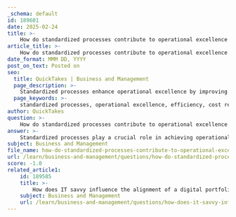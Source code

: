 ```yaml
---
_schema: default
id: 189601
date: 2025-02-24
title: >-
    How do standardized processes contribute to operational excellence in terms of efficiency and cost reduction?
article_title: >-
    How do standardized processes contribute to operational excellence in terms of efficiency and cost reduction?
date_format: MMM DD, YYYY
post_on_text: Posted on
seo:
  title: QuickTakes | Business and Management
  page_description: >-
    Standardized processes enhance operational excellence by improving efficiency through consistency, streamlined workflows, and effective training, while also contributing to cost reduction via lowered operational costs, economies of scale, and regulatory compliance.
  page_keywords: >-
    standardized processes, operational excellence, efficiency, cost reduction, consistency, streamlined workflows, training, onboarding, operational costs, economies of scale, regulatory compliance, continuous improvement, quality, customer satisfaction, business performance
author: QuickTakes
question: >-
    How do standardized processes contribute to operational excellence in terms of efficiency and cost reduction?
answer: >-
    Standardized processes play a crucial role in achieving operational excellence, particularly in terms of efficiency and cost reduction. Here’s how they contribute to these aspects:\n\n### 1. **Efficiency Improvement**\nStandardized processes create uniformity across an organization, which enhances operational efficiency in several ways:\n\n- **Consistency**: By implementing standardized procedures, organizations can ensure that tasks are performed in a consistent manner. This reduces variability in outputs, leading to higher quality and fewer errors. For example, Amazon's order processing system exemplifies how standardization can streamline operations and enhance customer experience.\n\n- **Streamlined Workflows**: Standardized processes help in identifying the most efficient way to perform tasks. This can lead to the elimination of unnecessary steps, reducing the time taken to complete processes. For instance, in manufacturing, standardized workflows can minimize delays and improve throughput.\n\n- **Training and Onboarding**: With standardized processes, training new employees becomes more straightforward. They can quickly learn the established procedures, which reduces the time and resources spent on training and allows for faster integration into the workforce.\n\n### 2. **Cost Reduction**\nStandardization contributes to cost reduction through various mechanisms:\n\n- **Reduced Operational Costs**: By streamlining processes and minimizing errors, organizations can lower their operational costs. For example, automation of standardized tasks can significantly reduce labor costs and increase productivity.\n\n- **Economies of Scale**: Standardized processes allow organizations to produce goods or deliver services at a larger scale without a proportional increase in costs. This is particularly evident in companies like Walmart, which leverage standardized supply chain processes to achieve cost leadership.\n\n- **Regulatory Compliance**: Standardized processes can help organizations maintain compliance with industry regulations, which can prevent costly fines and legal issues. By ensuring that all operations adhere to established guidelines, companies can avoid the financial repercussions of non-compliance.\n\n### 3. **Facilitation of Continuous Improvement**\nStandardized processes provide a baseline for measuring performance and identifying areas for improvement. Organizations can analyze these processes to find inefficiencies and implement changes that enhance productivity and reduce costs further.\n\n### Conclusion\nIn summary, standardized processes are integral to operational excellence as they enhance efficiency through consistency and streamlined workflows while simultaneously driving cost reductions by minimizing errors and leveraging economies of scale. Companies that effectively implement standardized processes can achieve a competitive advantage by delivering high-quality products and services at lower costs, ultimately leading to improved customer satisfaction and business performance.
subject: Business and Management
file_name: how-do-standardized-processes-contribute-to-operational-excellence-in-terms-of-efficiency-and-cost-reduction.md
url: /learn/business-and-management/questions/how-do-standardized-processes-contribute-to-operational-excellence-in-terms-of-efficiency-and-cost-reduction
score: -1.0
related_article1:
    id: 189585
    title: >-
        How does IT savvy influence the alignment of a digital portfolio with business strategy?
    subject: Business and Management
    url: /learn/business-and-management/questions/how-does-it-savvy-influence-the-alignment-of-a-digital-portfolio-with-business-strategy
---
```


&nbsp;